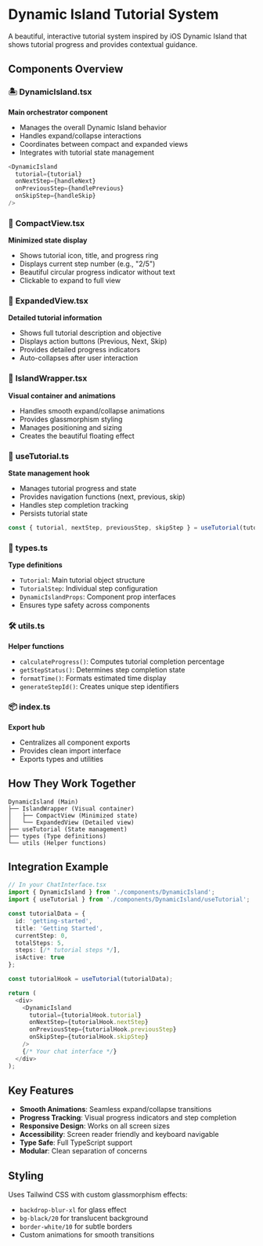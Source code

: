 # Dynamic Island Tutorial System

A beautiful, interactive tutorial system inspired by iOS Dynamic Island that shows tutorial progress and provides contextual guidance.

## Components Overview

### 🏝️ **DynamicIsland.tsx**
**Main orchestrator component**
- Manages the overall Dynamic Island behavior
- Handles expand/collapse interactions
- Coordinates between compact and expanded views
- Integrates with tutorial state management

```typescript
<DynamicIsland
  tutorial={tutorial}
  onNextStep={handleNext}
  onPreviousStep={handlePrevious}
  onSkipStep={handleSkip}
/>
```

### 🎯 **CompactView.tsx**
**Minimized state display**
- Shows tutorial icon, title, and progress ring
- Displays current step number (e.g., "2/5")
- Beautiful circular progress indicator without text
- Clickable to expand to full view

### 📖 **ExpandedView.tsx**
**Detailed tutorial information**
- Shows full tutorial description and objective
- Displays action buttons (Previous, Next, Skip)
- Provides detailed progress indicators
- Auto-collapses after user interaction

### 🎨 **IslandWrapper.tsx**
**Visual container and animations**
- Handles smooth expand/collapse animations
- Provides glassmorphism styling
- Manages positioning and sizing
- Creates the beautiful floating effect

### 🔧 **useTutorial.ts**
**State management hook**
- Manages tutorial progress and state
- Provides navigation functions (next, previous, skip)
- Handles step completion tracking
- Persists tutorial state

```typescript
const { tutorial, nextStep, previousStep, skipStep } = useTutorial(tutorialData);
```

### 📝 **types.ts**
**Type definitions**
- `Tutorial`: Main tutorial object structure
- `TutorialStep`: Individual step configuration
- `DynamicIslandProps`: Component prop interfaces
- Ensures type safety across components

### 🛠️ **utils.ts**
**Helper functions**
- `calculateProgress()`: Computes tutorial completion percentage
- `getStepStatus()`: Determines step completion state
- `formatTime()`: Formats estimated time display
- `generateStepId()`: Creates unique step identifiers

### 📦 **index.ts**
**Export hub**
- Centralizes all component exports
- Provides clean import interface
- Exports types and utilities

## How They Work Together

```
DynamicIsland (Main)
├── IslandWrapper (Visual container)
│   ├── CompactView (Minimized state)
│   └── ExpandedView (Detailed view)
├── useTutorial (State management)
├── types (Type definitions)
└── utils (Helper functions)
```

## Integration Example

```typescript
// In your ChatInterface.tsx
import { DynamicIsland } from './components/DynamicIsland';
import { useTutorial } from './components/DynamicIsland/useTutorial';

const tutorialData = {
  id: 'getting-started',
  title: 'Getting Started',
  currentStep: 0,
  totalSteps: 5,
  steps: [/* tutorial steps */],
  isActive: true
};

const tutorialHook = useTutorial(tutorialData);

return (
  <div>
    <DynamicIsland
      tutorial={tutorialHook.tutorial}
      onNextStep={tutorialHook.nextStep}
      onPreviousStep={tutorialHook.previousStep}
      onSkipStep={tutorialHook.skipStep}
    />
    {/* Your chat interface */}
  </div>
);
```

## Key Features

- **Smooth Animations**: Seamless expand/collapse transitions
- **Progress Tracking**: Visual progress indicators and step completion
- **Responsive Design**: Works on all screen sizes
- **Accessibility**: Screen reader friendly and keyboard navigable
- **Type Safe**: Full TypeScript support
- **Modular**: Clean separation of concerns

## Styling

Uses Tailwind CSS with custom glassmorphism effects:
- `backdrop-blur-xl` for glass effect
- `bg-black/20` for translucent background
- `border-white/10` for subtle borders
- Custom animations for smooth transitions 